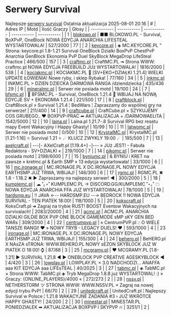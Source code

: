 
# Serwery Survival
Najlepsze [serwery survival](https://mcserwery.pl/serwery/minecraft/tryb/Survival)
Ostatnia aktualizacja 2025-08-01 20:16
| # | Adres IP | Motd | Ilość Graczy | Głosy |
| ----------- | ----------- | ----------- | ----------- | ----------- |
| 1 | 	[blokowo.pl](https://mcserwery.pl/serwery/minecraft/98/) | ■■ BLOKOWO.PL - Survival, BoXPvP, OneBlock NOWA EDYCJA ANARCHIA LIFESTEAL WYSTARTOWALA! | 527/2000 | 77 |
| 2 | 	[keycore.pl](https://mcserwery.pl/serwery/minecraft/252/) | ◈ MC.KEYCORE.PL " Strona: keycore.pl 1.8-1.21 Survival OneBlock Dzialki BoxPvP ChestPvP Anarchia GenBlock Ekonomia PvP Duel SkyBlock MegaDrop LifeSteal Practice | 466/500 | 157 |
| 3 | 	[craftmc.pl](https://mcserwery.pl/serwery/minecraft/87/) | CraftMC.PL ➟ Strona WWW: craftmc.pl NOWA EDYCJA FREEBUILD JUż WYSTARTOWALA! | 1816/2000 | 538 |
| 4 | 	[kociakmc.pl](https://mcserwery.pl/serwery/minecraft/213/) | KOCIAKMC.PL 🚀 [SV+EKO+DZIAŁKI 1.21.4] WIELKI UPDATE ŁOWIENIA! Nowe ryby, i sklep Rybaka! | 77/180 | 34 |
| 5 | 	[inkmc.pl](https://mcserwery.pl/serwery/minecraft/15/) | INKMC.PL > DZIEN DZIECKA DARMOWA RANGA /dziendziecka | 435/436 | 29 |
| 6 | 	[mineralmc.pl](https://mcserwery.pl/serwery/minecraft/603/) | Serwer nie posiada motd | 19/100 | 24 |
| 7 | 	[bfsmc.pl](https://mcserwery.pl/serwery/minecraft/2/) | 🔪 BFSMC.PL - Survival, OneBlock 1.21.4 🔪 WBIJAJ NA NOWĄ EDYCJE SV + EKONOMIA 1.21.4 | 221/500 | 17 |
| 8 | 	[craftblock.pl](https://mcserwery.pl/serwery/minecraft/280/) | CraftBlock.pl » Survival 1.21.4 ¦ BedWars ¦ Zapraszamy do wspólnej gry na serwerze! | 211/400 | 14 |
| 9 | 	[craftcube.pl](https://mcserwery.pl/serwery/minecraft/196/) | CraftCube.pl × SZYKUJEMY COS GRUBEGO.. ♥  BOXPVP-PRAC ➦ AKTUALIZACJA + /DARMOWAELITA | 1542/5000 | 12 |
| 10 | 	[laina.pl](https://mcserwery.pl/serwery/minecraft/165/) | Laina.pl 1.21.7-.8 Survival RPG bez resetu mapy Event Wakacyjny i Happy Ghasty! | 10/99 | 10 |
| 11 | 	[latwomc.pl](https://mcserwery.pl/serwery/minecraft/1013/) | Serwer nie posiada motd | 0/500 | 10 |
| 12 | 	[KrystalMC.pl](https://mcserwery.pl/serwery/minecraft/202/) | KrystalMC.pl [1.21-1.16] ⭐ Survival 1.21 ⭐ ☄ KLUCZ ZWYKLY 19:00 ☄ | 195/500 | 7 |
| 13 | 	[axelcraft.pl](https://mcserwery.pl/serwery/minecraft/223/) | ---[- AXelCraft.pl [1.19.4+] -]--- » JUż JEST! - Fabuła Redaktora - SV+DZIALKI « | 219/1000 | 7 |
| 14 | 	[pikomc.pl](https://mcserwery.pl/serwery/minecraft/944/) | Serwer nie posiada motd | 2198/6000 | 7 |
| 15 | 	[byniumc.pl](https://mcserwery.pl/serwery/minecraft/157/) | & BYNIU i KRET na zawsze » kretmc.pl & Earth SMP » 13 edycja wystartowała! | 33/1000 | 6 |
| 16 | 	[mc.ironage.pl](https://mcserwery.pl/serwery/minecraft/275/) | MC.IRONAGE.PL X DC.IRONAGE.PL  NOWY EDYCJA EARTHSMP JUŻ TRWA, WBIJAJ! | 146/300 | 6 |
| 17 | 	[rgmc.pl](https://mcserwery.pl/serwery/minecraft/34/) | RGMC.PL ✖ 1.8 - 1.18.2 ✖ ► Zapraszamy na najlepszy serwer! ◄ | 300/2000 | 5 |
| 18 | 	[kumplemc.pl](https://mcserwery.pl/serwery/minecraft/421/) | ☁ ˚｡⋆˚ KUMPLEMC.PL → DISCORD.GG/KUMPLEMC  ˚⋆｡˚ ☁ NOWA EDYCJA ANARCHIA FFA JUZ WYSTARTOWALA! | 78/1000 | 5 |
| 19 | 	[hardsmp.eu](https://mcserwery.pl/serwery/minecraft/621/) | !! JAVA ←-- HARDSMP.EU --→ BEDROCK !! NOWA EDYCJA SURVIVAL - TEN PIATEK 18:00! | 118/1000 | 5 |
| 20 | 	[kokscraft.pl](https://mcserwery.pl/serwery/minecraft/1/) | KoksCraft.pl ➜ Zagraj na trybie RUST! BOOST Eventow Wakacyjnych na survivalach! | 2083/20000 | 4 |
| 21 | 	[acmc.pl](https://mcserwery.pl/serwery/minecraft/220/) |  ACMC.PL ANARCHIA DZIALKI GILDIE BOX PVP  ONE BLOCK GAMEMODE sMP sKY GEN BED WARs | 309/2000 | 4 |
| 22 | 	[centrumpvp.pl](https://mcserwery.pl/serwery/minecraft/332/) | » CentrumPVP.pl :: O WIELE TANSZE RANGI! ❤ » NOWY TRYB - LEGACY DUELS! ❤ | 593/1000 | 4 |
| 23 | 	[ironage.pl](https://mcserwery.pl/serwery/minecraft/741/) | MC.IRONAGE.PL X DC.IRONAGE.PL  NOWY EDYCJA EARTHSMP JUŻ TRWA, WBIJAJ! | 155/300 | 4 |
| 24 | 	[behero.pl](https://mcserwery.pl/serwery/minecraft/117/) | BeHERO.pl X NAsZA sTRONA: WWW.BEHERO.PL  NOWY sEZON SKYBLOCK JUZ W PIATEK O 18:00! ⌚ | 87/88 | 3 |
| 25 | 	[mcgramy.pl](https://mcserwery.pl/serwery/minecraft/197/) | ❤ MCGRAMY.PL [1.8-1.21] ▶ SURVIVAL 1.21.8 ◀ ▶ ONEBLOCK  PVP  CREATIVE  AGESKYBLOCK ◀ | 4/420 | 3 |
| 26 | 	[lowplay.pl](https://mcserwery.pl/serwery/minecraft/378/) | LOWPLAY.PL × 3.0 NADCHODZI... ANAFFA aaa KIT EDYCJA aaa LIFEѕTEAL | 40/2025 | 3 |
| 27 | 	[tabmc.pl](https://mcserwery.pl/serwery/minecraft/3/) | ◈ TabMC.pl × Strona WWW: TabMC.pl  ◈ Tryb MegaDrop 1.8.8 juz WYSTARTOWAL! :) » Graczy: {ONLINE_PLAYERS}/4000 « | 272/273 | 2 |
| 28 | 	[nssv.pl](https://mcserwery.pl/serwery/minecraft/4/) | NETHERSTORM ツ STRONA WWW: WWW.NSSV.PL  × Zagraj na nowej edycji trybu PvP! | 66/70 | 2 |
| 29 | 	[unitedcraft.pl](https://mcserwery.pl/serwery/minecraft/11/) | UnitedCraft.pl ¦ Najlepszy Survival w Polsce ¦ 1.21.8 WAKACYJNE ZADANIA #3 › JUŻ WKRÓTCE HAPPY GHASTY! | 24/200 | 2 |
| 30 | 	[minestar.pl](https://mcserwery.pl/serwery/minecraft/23/) | MINESTAR.PL PONIEDZIALEK ➡ AKTUALIZACJA BOXPVP I SKYPVP 🔥 | 3251/1 | 2 |
